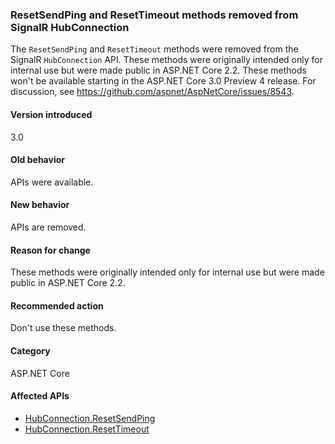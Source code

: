 ### ResetSendPing and ResetTimeout methods removed from SignalR HubConnection

The `ResetSendPing` and `ResetTimeout` methods were removed from the SignalR `HubConnection` API. These methods were originally intended only for internal use but were made public in ASP.NET Core 2.2. These methods won't be available starting in the ASP.NET Core 3.0 Preview 4 release. For discussion, see https://github.com/aspnet/AspNetCore/issues/8543.

#### Version introduced

3.0

#### Old behavior

APIs were available.

#### New behavior

APIs are removed.

#### Reason for change

These methods were originally intended only for internal use but were made public in ASP.NET Core 2.2.

#### Recommended action

Don't use these methods.

#### Category

ASP.NET Core

#### Affected APIs

- [HubConnection.ResetSendPing](/dotnet/api/microsoft.aspnetcore.signalr.client.hubconnection.resetsendping?view=aspnetcore-3.0#Microsoft_AspNetCore_SignalR_Client_HubConnection_ResetSendPing)
- [HubConnection.ResetTimeout](/dotnet/api/microsoft.aspnetcore.signalr.client.hubconnection.resettimeout?view=aspnetcore-3.0#Microsoft_AspNetCore_SignalR_Client_HubConnection_ResetTimeout)
